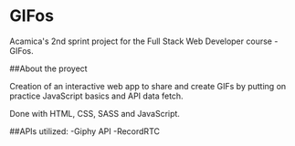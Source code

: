 # GIFos
Acamica's 2nd sprint project for the Full Stack Web Developer course - GIFos.

##About the proyect

Creation of an interactive web app to share and create GIFs by putting on practice JavaScript basics and API data fetch.

Done with HTML, CSS, SASS and JavaScript.

##APIs utilized: 
-Giphy API
-RecordRTC
